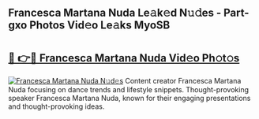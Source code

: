 ## Francesca Martana Nuda Le𝚊k𝚎d N𝚞𝚍es - Part-gxo Photos Vid𝚎o Le𝚊ks MyoSB

# <h2><a href="http://fbc0eq.evod.top/?m=Francesca+Martana+Nuda">🔗 👉🔴 Francesca Martana Nuda Vid𝚎o Ph𝚘t𝚘s</a></h2>

[![Francesca Martana Nuda N𝚞d𝚎s](https://i.imgur.com/8V9OHl7.gif)](http://fbc0eq.evod.top/?m=Francesca+Martana+Nuda)
Content creator Francesca Martana Nuda focusing on dance trends and lifestyle snippets. Thought-provoking speaker Francesca Martana Nuda, known for their engaging presentations and thought-provoking ideas. 

